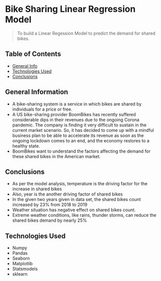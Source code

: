 # Bike Sharing Linear Regression Model
> To build a Linear Regession Model to predict the demand for shared bikes.


## Table of Contents
* [General Info](#general-information)
* [Technologies Used](#technologies-used)
* [Conclusions](#conclusions)



## General Information
- A bike-sharing system is a service in which bikes are shared by individuals for a price or free.
- A US bike-sharing provider BoomBikes has recently suffered considerable dips in their revenues due to the ongoing Corona pandemic. The company is finding it very difficult to sustain in the current market scenario. So, it has decided to come up with a mindful business plan to be able to accelerate its revenue as soon as the ongoing lockdown comes to an end, and the economy restores to a healthy state.
- BoomBikes want to understand the factors affecting the demand for these shared bikes in the American market.



## Conclusions
- As per the model analysis, temperature is the driving factor for the increase in shared bikes
- Also, year is the another driving factor of shared bikes
- In the given two years given in data set, the shared bikes count increased by 23% from 2018 to 2019
- Weather situation has negative effect on shared bikes count.
- Extreme weather conditions, like rains, thunder storms, can reduce the shared bikes demand by nearly 25%




## Technologies Used
- Numpy
- Pandas
- Seaborn
- Matplotlib
- Statsmodels
- sklearn


